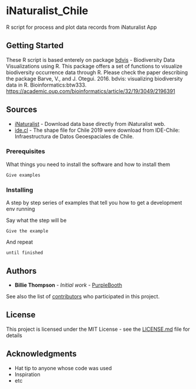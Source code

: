 # iNaturalist_Chile
R script for process and plot data records from iNaturalist App

## Getting Started

These R script is based enterely on package [bdvis](https://github.com/vijaybarve/bdvis) - Biodiversity Data Visualizations using R. This package offers a set of functions to visualize biodiversity occurrence data through R. Please check the paper describing the package Barve, V., and J. Otegui. 2016. bdvis: visualizing biodiversity data in R. Bioinformatics:btw333. https://academic.oup.com/bioinformatics/article/32/19/3049/2196391

## Sources

* [iNaturalist](https://www.inaturalist.org/observations?place_id=7182) - Download data base directly from iNaturalist web.
* [ide.cl](http://www.ide.cl/descargas/capas/subdere/DivisionPoliticaAdministrativa2019.zip) - The shape file for Chile 2019 were download from IDE-Chile: Infraestructura de Datos Geoespaciales de Chile.


### Prerequisites

What things you need to install the software and how to install them

```
Give examples
```

### Installing

A step by step series of examples that tell you how to get a development env running

Say what the step will be

```
Give the example
```

And repeat

```
until finished
```


## Authors

* **Billie Thompson** - *Initial work* - [PurpleBooth](https://github.com/PurpleBooth)

See also the list of [contributors](https://github.com/your/project/contributors) who participated in this project.

## License

This project is licensed under the MIT License - see the [LICENSE.md](LICENSE.md) file for details

## Acknowledgments

* Hat tip to anyone whose code was used
* Inspiration
* etc
